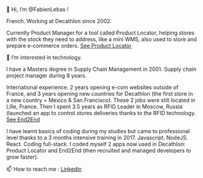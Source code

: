 👋 Hi, I’m @FabienLebas !

French. Working at Decathlon since 2002.

Currently Product Manager for a tool called Product Locator, helping stores with the stock they need to address, like a mini WMS, also used to store and prepare e-commerce orders. [See Product Locator](https://www.youtube.com/watch?v=l9I4zJUXAFU&t=5s)

👀 I’m interested in technology. 

I have a Masters degree in Supply Chain Management in 2001. Supply chain project manager during 8 years.

International experience: 2 years opening e-com websites outside of France, and 3 years opening new countries for Decathlon (the first store in a new country = Mexico & San Francisco). These 2 jobs were still located in Lille, France. Then I spent 3.5 years as RFID Leader in Moscow, Russia (launched an app to control stores deliveries thanks to the RFID technology. [See End2End](https://www.youtube.com/watch?v=zpQ7o4XctqA&t=4s)

I have learnt basics of coding during my studies but came to professional level thanks to a 3 months intensive training in 2017. Javascript. NodeJS. React. Coding full-stack. I coded myself 2 apps now used in Decathlon: Product Locator and End2End (then recruited and managed developers to grow faster).

📫 How to reach me : 
[Linkedin](https://fr.linkedin.com/in/fabien-lebas-a0770a4a)

<!---
FabienLebas/FabienLebas is a ✨ special ✨ repository because its `README.md` (this file) appears on your GitHub profile.
You can click the Preview link to take a look at your changes.
--->
